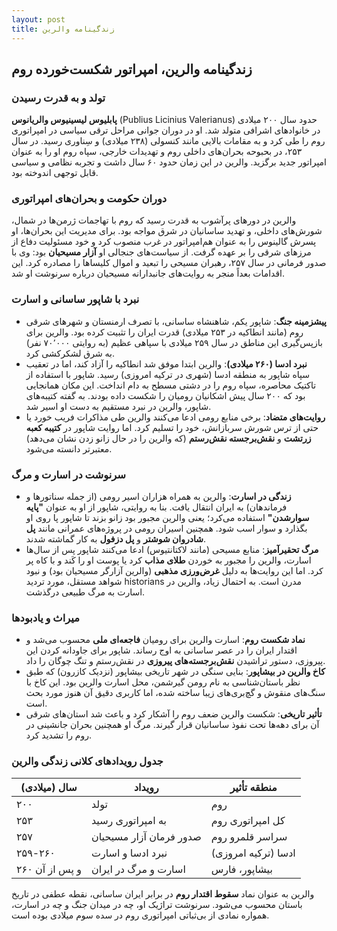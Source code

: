 ```yaml
---
layout: post
title: زندگینامه والرین
---
```


## زندگینامه والرین، امپراتور شکست‌خورده روم

### تولد و به قدرت رسیدن  
**پابلیوس لیسینیوس والریانوس** (Publius Licinius Valerianus) حدود سال ۲۰۰ میلادی در خانوادهای اشرافی متولد شد. او در دوران جوانی مراحل ترقی سیاسی در امپراتوری روم را طی کرد و به مقامات بالایی مانند کنسولی (۲۳۸ میلادی) و سِناوری رسید. در سال ۲۵۳، در بحبوحه بحران‌های داخلی روم و تهدیدات خارجی، سپاه روم او را به عنوان امپراتور جدید برگزید. والرین در این زمان حدود ۶۰ سال داشت و تجربه نظامی و سیاسی قابل توجهی اندوخته بود.

### دوران حکومت و بحران‌های امپراتوری  
والرین در دورهای پرآشوب به قدرت رسید که روم با تهاجمات ژرمن‌ها در شمال، شورش‌های داخلی، و تهدید ساسانیان در شرق مواجه بود. برای مدیریت این بحران‌ها، او پسرش گالینوس را به عنوان هم‌امپراتور در غرب منصوب کرد و خود مسئولیت دفاع از مرزهای شرقی را بر عهده گرفت. از سیاست‌های جنجالی او **آزار مسیحیان** بود: وی با صدور فرمانی در سال ۲۵۷، رهبران مسیحی را تبعید و اموال کلیساها را مصادره کرد. این اقدامات بعداً منجر به روایت‌های جانبدارانه مسیحیان درباره سرنوشت او شد.

### نبرد با شاپور ساسانی و اسارت  
- **پیشزمینه جنگ**: شاپور یکم، شاهنشاه ساسانی، با تصرف ارمنستان و شهرهای شرقی روم (مانند انطاکیه در ۲۵۳ میلادی) قدرت ایران را تثبیت کرده بود. والرین برای بازپس‌گیری این مناطق در سال ۲۵۹ میلادی با سپاهی عظیم (به روایتی ۷۰٬۰۰۰ نفر) به شرق لشکرکشی کرد.  
- **نبرد ادسا (۲۶۰ میلادی)**: والرین ابتدا موفق شد انطاکیه را آزاد کند، اما در تعقیب سپاه شاپور به منطقه ادسا (شهری در ترکیه امروزی) رسید. شاپور با استفاده از تاکتیک محاصره، سپاه روم را در دشتی مسطح به دام انداخت. این مکان همانجایی بود که ۲۰۰ سال پیش اشکانیان رومیان را شکست داده بودند. به گفته کتیبه‌های شاپور، والرین در نبرد مستقیم به دست او اسیر شد.  
- **روایت‌های متضاد**: برخی منابع رومی ادعا می‌کنند والرین طی مذاکرات فریب خورد یا حتی از ترس شورش سربازانش، خود را تسلیم کرد. اما روایت شاپور در **کتیبه کعبه زرتشت** و **نقش‌برجسته نقش‌رستم** (که والرین را در حال زانو زدن نشان می‌دهد) معتبرتر دانسته می‌شود.

### سرنوشت در اسارت و مرگ  
- **زندگی در اسارت**: والرین به همراه هزاران اسیر رومی (از جمله سناتورها و فرماندهان) به ایران انتقال یافت. بنا به روایتی، شاپور از او به عنوان **"پایه سوارشدن"** استفاده می‌کرد؛ یعنی والرین مجبور بود زانو بزند تا شاپور پا روی او بگذارد و سوار اسب شود. همچنین اسیران رومی در پروژه‌های عمرانی مانند **پل شادروان شوشتر** و **پل دزفول** به کار گماشته شدند.  
- **مرگ تحقیرآمیز**: منابع مسیحی (مانند لاکتانتیوس) ادعا می‌کنند شاپور پس از سال‌ها اسارت، والرین را مجبور به خوردن **طلای مذاب** کرد یا پوست او را کَند و با کاه پر کرد. اما این روایت‌ها به دلیل **غرض‌ورزی مذهبی** (والرین آزارگر مسیحیان بود) و نبود شواهد مستقل، مورد تردید historians مدرن است. به احتمال زیاد، والرین در اسارت به مرگ طبیعی درگذشت.

### میراث و یادبودها  
- **نماد شکست روم**: اسارت والرین برای رومیان **فاجعه‌ای ملی** محسوب می‌شد و اقتدار ایران را در عصر ساسانی به اوج رساند. شاپور برای جاودانه کردن این پیروزی، دستور تراشیدن **نقش‌برجسته‌های پیروزی** در نقش‌رستم و تنگ چوگان را داد.  
- **کاخ والرین در بیشاپور**: بنایی سنگی در شهر تاریخی بیشاپور (نزدیک کازرون) که طبق نظر باستان‌شناسی به نام رومن گیرشمن، محل اسارت والرین بود. این کاخ با سنگ‌های منقوش و گچ‌بری‌های زیبا ساخته شده، اما کاربری دقیق آن هنوز مورد بحث است.  
- **تأثیر تاریخی**: شکست والرین ضعف روم را آشکار کرد و باعث شد استان‌های شرقی آن برای دهه‌ها تحت نفوذ ساسانیان قرار گیرند. مرگ او همچنین بحران جانشینی در روم را تشدید کرد.

### جدول رویدادهای کلانی زندگی والرین
| **سال (میلادی)** | **رویداد**                  | **منطقه تأثیر**       |
|------------------|-----------------------------|-----------------------|
| ۲۰۰              | تولد                        | روم                  |
| ۲۵۳              | به امپراتوری رسید          | کل امپراتوری روم     |
| ۲۵۷              | صدور فرمان آزار مسیحیان   | سراسر قلمرو روم     |
| ۲۵۹-۲۶۰          | نبرد ادسا و اسارت         | ادسا (ترکیه امروزی) |
| ۲۶۰ و پس از آن   | اسارت و مرگ در ایران       | بیشاپور، فارس       |

والرین به عنوان نماد **سقوط اقتدار روم** در برابر ایران ساسانی، نقطه عطفی در تاریخ باستان محسوب می‌شود. سرنوشت تراژیک او، چه در میدان جنگ و چه در اسارت، همواره نمادی از بی‌ثباتی امپراتوری روم در سده سوم میلادی بوده است.
